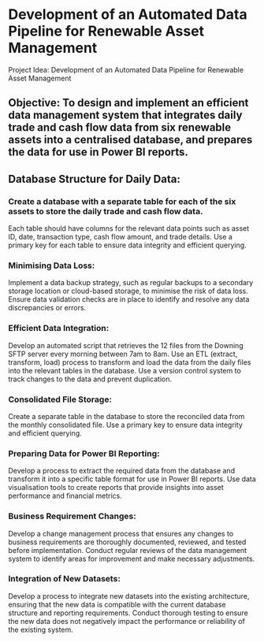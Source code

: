 # Development of an Automated Data Pipeline for Renewable Asset Management
Project Idea: Development of an Automated Data Pipeline for Renewable Asset Management

## Objective: To design and implement an efficient data management system that integrates daily trade and cash flow data from six renewable assets into a centralised database, and prepares the data for use in Power BI reports.

## Database Structure for Daily Data:

### Create a database with a separate table for each of the six assets to store the daily trade and cash flow data.
Each table should have columns for the relevant data points such as asset ID, date, transaction type, cash flow amount, and trade details.
Use a primary key for each table to ensure data integrity and efficient querying.

### Minimising Data Loss:

Implement a data backup strategy, such as regular backups to a secondary storage location or cloud-based storage, to minimise the risk of data loss.
Ensure data validation checks are in place to identify and resolve any data discrepancies or errors.

### Efficient Data Integration:

Develop an automated script that retrieves the 12 files from the Downing SFTP server every morning between 7am to 8am.
Use an ETL (extract, transform, load) process to transform and load the data from the daily files into the relevant tables in the database.
Use a version control system to track changes to the data and prevent duplication.

### Consolidated File Storage:

Create a separate table in the database to store the reconciled data from the monthly consolidated file.
Use a primary key to ensure data integrity and efficient querying.

### Preparing Data for Power BI Reporting:

Develop a process to extract the required data from the database and transform it into a specific table format for use in Power BI reports.
Use data visualisation tools to create reports that provide insights into asset performance and financial metrics.
### Business Requirement Changes:

Develop a change management process that ensures any changes to business requirements are thoroughly documented, reviewed, and tested before implementation.
Conduct regular reviews of the data management system to identify areas for improvement and make necessary adjustments.

### Integration of New Datasets:

Develop a process to integrate new datasets into the existing architecture, ensuring that the new data is compatible with the current database structure and reporting requirements.
Conduct thorough testing to ensure the new data does not negatively impact the performance or reliability of the existing system.
